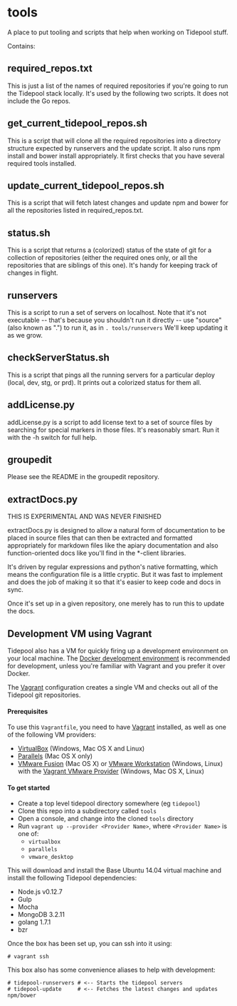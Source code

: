 tools
=====

A place to put tooling and scripts that help when working on Tidepool stuff.

Contains:

## required_repos.txt
This is just a list of the names of required repositories if you're going to run the Tidepool stack locally. It's used by the following two scripts. It does not include the Go repos.

## get_current_tidepool_repos.sh
This is a script that will clone all the required repositories into a directory structure expected by runservers and the update script. It also runs npm install and bower install appropriately. It first checks that you have several required tools installed.

## update_current_tidepool_repos.sh
This is a script that will fetch latest changes and update npm and bower for all the repositories listed in required_repos.txt.

## status.sh
This is a script that returns a (colorized) status of the state of git for a collection of repositories (either the required ones only, or all the repositories that are siblings of this one). It's handy for keeping track of changes in flight.

## runservers
This is a script to run a set of servers on localhost. Note that it's not executable -- that's because you shouldn't run it directly -- use "source" (also known as ".") to run it, as in ```. tools/runservers``` We'll keep updating it as we grow.

## checkServerStatus.sh
This is a script that pings all the running servers for a particular deploy (local, dev, stg, or prd). It prints out a colorized status for them all.

## addLicense.py
addLicense.py is a script to add license text to a set of source files by searching for special markers in those files.
It's reasonably smart.
Run it with the -h switch for full help.

## groupedit

Please see the README in the groupedit repository.

## extractDocs.py
THIS IS EXPERIMENTAL AND WAS NEVER FINISHED

extractDocs.py is designed to allow a natural form of documentation to be placed in source files that can then be extracted and
formatted appropriately for markdown files like the apiary documentation and also function-oriented docs like you'll find in
the *-client libraries.

It's driven by regular expressions and python's native formatting, which means the configuration file is a little cryptic. But it
was fast to implement and does the job of making it so that it's easier to keep code and docs in sync.

Once it's set up in a given repository, one merely has to run this to update the docs.

## Development VM using Vagrant
Tidepool also has a VM for quickly firing up a development environment on your local machine.
The [Docker development environment](#docker-development-environment) is recommended for development, unless you're familiar with Vagrant and you prefer it over Docker.

The [Vagrant](https://www.vagrantup.com/) configuration creates a single VM and checks out all of the Tidepool git repositories.

#### Prerequisites
To use this `Vagrantfile`, you need to have [Vagrant](https://www.vagrantup.com/) installed, as well as one of the following VM providers:
* [VirtualBox](https://www.virtualbox.org/) (Windows, Mac OS X and Linux)
* [Parallels](http://www.parallels.com/) (Mac OS X only)
* [VMware Fusion](https://www.vmware.com/products/fusion) (Mac OS X) or [VMware Workstation](http://www.vmware.com/products/workstation) (Windows, Linux) with the [Vagrant VMware Provider](https://www.vagrantup.com/vmware) (Windows, Mac OS X, Linux)

#### To get started
* Create a top level tidepool directory somewhere (eg `tidepool`)
* Clone this repo into a subdirectory called `tools`
* Open a console, and change into the cloned `tools` directory
* Run `vagrant up --provider <Provider Name>`, where `<Provider Name>` is one of:
  * `virtualbox`
  * `parallels`
  * `vmware_desktop`

This will download and install the Base Ubuntu 14.04 virtual machine and install the following Tidepool dependencies:
* Node.js v0.12.7
* Gulp
* Mocha
* MongoDB 3.2.11
* golang 1.7.1
* bzr

Once the box has been set up, you can ssh into it using:
```
# vagrant ssh
```

This box also has some convenience aliases to help with development:
```
# tidepool-runservers # <-- Starts the tidepool servers
# tidepool-update     # <-- Fetches the latest changes and updates npm/bower
```
